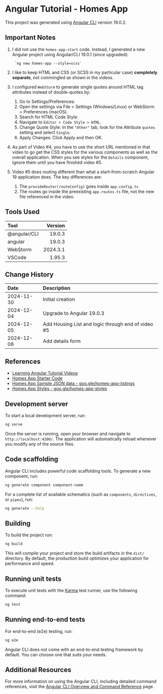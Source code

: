 # Angular Tutorial - Homes App

This project was generated using [Angular CLI](https://github.com/angular/angular-cli) version 19.0.2.

## Important Notes
1. I did not use the `homes-app-start` code.  Instead, I generated a new Angular project
using Angular/CLI 19.0.1 (since upgraded):

        `ng new homes-app --style=scss`

1. I like to keep HTML and CSS (or SCSS in my particular case) __**completely separate**__, not commingled as shown in the videos.
1. I configured `WebStorm` to generate single quotes around HTML tag attributes instead of double-quotes by:
   1. Go to Settings/Preferences: 
   1. Open the settings via File > Settings (Windows/Linux) or WebStorm > Preferences (macOS).
   1. Search for HTML Code Style: 
   1. Navigate to `Editor > Code Style > HTML`.
   1. Change Quote Style: In the `"Other"` tab, look for the Attribute `quotes` setting and select `Single`.
   1. Apply Changes: Click Apply and then OK. 

1. As part of Video #4, you have to use the short URL mentioned in that video to go get the CSS styles for the various components
as well as the overall application.  When you see styles for the `Details` component, ignore them until you have finished video #5.
1. Video #5 does routing different than what a start-from-scratch Angular 19 application does.  The key differences are:
   1. The `provideRouter(routeConfig)` goes inside `app.config.ts`
   1. The routes go inside the preexisting `app.routes.ts` file, not the new file referenced in the video. 

## Tools Used

| Tool             |  Version |
|:-----------------|---------:|
| @angular/CLI     |   19.0.3 |
| angular          |   19.0.3 |
| WebStorm         | 2024.3.1 |
| VSCode           |   1.95.3 |

## Change History

| Date       | Description                                        |
|:-----------|:---------------------------------------------------|
| 2024-11-30 | Initial creation                                   |
| 2024-12-04 | Upgrade to Angular 19.0.3                          |
| 2024-12-05 | Add Housing List and logic through end of video #5 |
| 2024-12-06 | Add details form                                   |

## References
* [Learning Angular Tutorial Videos](https://www.youtube.com/watch?v=UnOwDuliqZA&list=PL1w1q3fL4pmj9k1FrJ3Pe91EPub2_h4jF&index=2)
* [Homes App Starter Code](goo.gle/homes-app-start)
* [Homes App Sample JSON data - goo.gle/homes-app-listings](https://gist.github.com/MarkTechson/efe8a9d4727ef33949b78812e66db082)
* [Homes App Styles - goo.gle/homes-app-styles](https://gist.github.com/MarkTechson/fa601fdc856d26b3bfa5030dae147f00)

## Development server

To start a local development server, run:

```bash
ng serve
```

Once the server is running, open your browser and navigate to `http://localhost:4200/`. The application will automatically reload whenever you modify any of the source files.

## Code scaffolding

Angular CLI includes powerful code scaffolding tools. To generate a new component, run:

```bash
ng generate component component-name
```

For a complete list of available schematics (such as `components`, `directives`, or `pipes`), run:

```bash
ng generate --help
```

## Building

To build the project run:

```bash
ng build
```

This will compile your project and store the build artifacts in the `dist/` directory. By default, the production build optimizes your application for performance and speed.

## Running unit tests

To execute unit tests with the [Karma](https://karma-runner.github.io) test runner, use the following command:

```bash
ng test
```

## Running end-to-end tests

For end-to-end (e2e) testing, run:

```bash
ng e2e
```

Angular CLI does not come with an end-to-end testing framework by default. You can choose one that suits your needs.

## Additional Resources

For more information on using the Angular CLI, including detailed command references, visit the [Angular CLI Overview and Command Reference](https://angular.dev/tools/cli) page.
